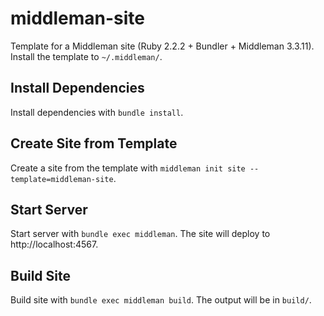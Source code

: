 middleman-site
==============

Template for a Middleman site (Ruby 2.2.2 + Bundler + Middleman 3.3.11). Install the template to `~/.middleman/`.

## Install Dependencies

Install dependencies with `bundle install`.

## Create Site from Template

Create a site from the template with `middleman init site --template=middleman-site`.

## Start Server

Start server with `bundle exec middleman`. The site will deploy to http://localhost:4567.

## Build Site

Build site with `bundle exec middleman build`. The output will be in `build/`.

